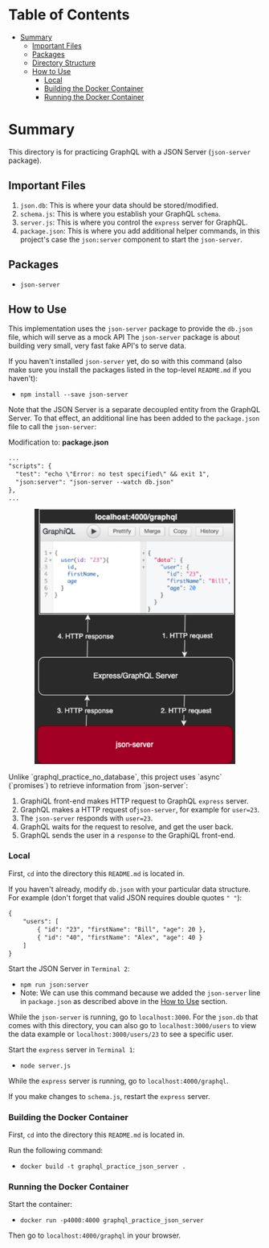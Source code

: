# Table of Contents
* [Summary](#summary)
    * [Important Files](#important-files)
    * [Packages](#packages)
    * [Directory Structure](#directory-structure)
    * [How to Use](#how-to-use)
        * [Local](#local)
        * [Building the Docker Container](#building-the-docker-continer)
        * [Running the Docker Container](#running-the-docker-container)

# Summary
This directory is for practicing GraphQL with a JSON Server (`json-server` package).

## Important Files
1. `json.db`: This is where your data should be stored/modified.
2. `schema.js`: This is where you establish your GraphQL `schema`.
3. `server.js`: This is where you control the `express` server for GraphQL.
4. `package.json`: This is where you add additional helper commands, in this project's case the `json:server` component to start the `json-server`.

## Packages
* `json-server`

## How to Use
This implementation uses the `json-server` package to provide the `db.json` file, which will serve as a mock API The `json-server` package is about building very small, very fast fake API's to serve data.

If you haven't installed `json-server` yet, do so with this command (also make sure you install the packages listed in the top-level `README.md` if you haven't):
* `npm install --save json-server`

Note that the JSON Server is a separate decoupled entity from the GraphQL Server. To that effect, an additional line has been added to the `package.json` file to call the `json-server`:

Modification to: **package.json**
```
...
"scripts": {
  "test": "echo \"Error: no test specified\" && exit 1",
  "json:server": "json-server --watch db.json"
},
...
```

<p align="center">
<img src="images/graphql_practice_server_schema_json.drawio.png" width="400" margin-left="auto" margin-right="auto">
</p>
Unlike `graphql_practice_no_database`, this project uses `async` (`promises`) to retrieve information from `json-server`:

1. GraphiQL front-end makes HTTP request to GraphQL `express` server.
2. GraphQL makes a HTTP request of`json-server`, for example for `user=23`.
3. The `json-server` responds with `user=23`.
4. GraphQL waits for the request to resolve, and get the user back.
5. GraphQL sends the user in a `response` to the GraphiQL front-end.

### Local
First, `cd` into the directory this `README.md` is located in.

If you haven't already, modify `db.json` with your particular data structure. For example (don't forget that valid JSON requires double quotes `" "`):
```
{
    "users": [
        { "id": "23", "firstName": "Bill", "age": 20 },
        { "id": "40", "firstName": "Alex", "age": 40 }
    ]
}
```

Start the JSON Server in `Terminal 2`:
* `npm run json:server`
* Note: We can use this command because we added the `json-server` line in `package.json` as described above in the [How to Use](#how-to-use) section.

While the `json-server` is running, go to `localhost:3000`. For the `json.db` that comes with this directory, you can also go to `localhost:3000/users` to view the data example or `localhost:3000/users/23` to see a specific user.

Start the `express` server in `Terminal 1`:
* `node server.js`

While the `express` server is running, go to `localhost:4000/graphql`.

If you make changes to `schema.js`, restart the `express` server.

### Building the Docker Container
First, `cd` into the directory this `README.md` is located in.

Run the following command:
* `docker build -t graphql_practice_json_server .`

### Running the Docker Container
Start the container:
* `docker run -p4000:4000 graphql_practice_json_server`

Then go to `localhost:4000/graphql` in your browser.